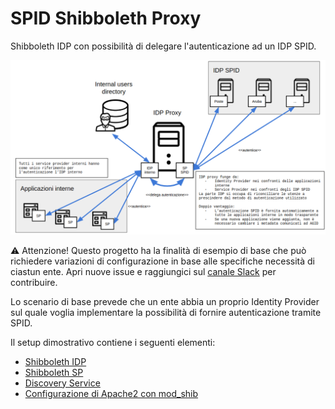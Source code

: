 # SPID Shibboleth Proxy

Shibboleth IDP con possibilità di delegare l'autenticazione ad un IDP SPID.

![Schema IDP Proxy](gallery/proxy.png)

⚠️ Attenzione! Questo progetto ha la finalità di esempio di base che può richiedere variazioni di configurazione in base alle specifiche necessità di ciastun ente. Apri nuove issue e raggiungici sul [canale Slack](https://developersitalia.slack.com/archives/C73R3UQE8) per contribuire.

Lo scenario di base prevede che un ente abbia un proprio Identity Provider sul quale voglia implementare la possibilità di fornire autenticazione tramite SPID.

Il setup dimostrativo contiene i seguenti elementi:

- [Shibboleth IDP](idp)
- [Shibboleth SP](sp)
- [Discovery Service](discovery-service)
- [Configurazione di Apache2 con mod_shib](apache)